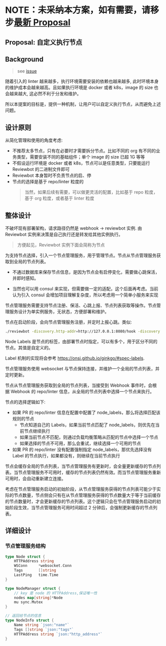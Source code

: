 # NOTE：未采纳本方案，如有需要，请移步[最新 Proposal](custom-runner-v2.md)

## Proposal: 自定义执行节点

## Background

> see [issue](https://github.com/qiniu/reviewbot/issues/215)

随着引入的 linter 越来越多，执行环境需要安装的依赖也越来越多, 此时环境本身的维护成本会越来越高。且如果执行环境是 docker 或者 k8s，image 的 size 也会越来越大, 这必然不利于分发和维护。

所以本提案的目标是，提供一种机制，让用户可以自定义执行节点，从而避免上述问题。

## 设计原则

从简化管理和使用的角度考虑:

- 不推荐太多节点，只有在必要时才需要拆分节点。比如不同的 org 有不同的业务类型，需要安装不同的基础组件；单个 image 的 size 已超 1G 等等
- 不假设运行环境是 docker 或者 k8s，节点可以是任意类型，只要能运行 Reviewbot 的二进制文件即可
- Reviewbot 本身暂时不负责节点的启、停
- 节点的选择是基于 repo/linter 粒度的
  > 当然，如果后续有需要，可以做更灵活的配置，比如基于 repo 粒度，基于 org 粒度，或者基于 linter 粒度

## 整体设计

不破坏现有部署架构，请求路径仍然是 webhook -> reviewbot 实例. 由 Reviewbot 实例来决策是自己执行还是转发给其他实例执行。

> 方便起见，Reviewbot 实例下面会简称为节点

为支持节点选择，引入一个节点管理服务，用于管理节点。节点从节点管理服务获取到全局的节点列表。

- 不通过数据库来保存节点信息，是因为节点会有启停变化，需要做心跳保活，并即时感知。

- 当然也可以用 consul 来实现，但需要做一定的适配，这个后面再考虑。当前认为引入 consul 会增加项目理解复杂度，所以考虑用一个简单小服务来实现

节点管理服务需要支持节点注册、保活、心跳上报、节点列表获取等操作。节点管理服务设计为单实例服务，无状态，方便部署和维护。

节点在启动阶段，会向节点管理服务注册，并定时上报心跳。类似:

```bash
./reviewbot -discovery.http-addr=http://127.0.0.1:8080/hook -discovery.ws-addr=ws://127.0.0.1:8081 -discovery.node-labels=node1,node2 ...
```

Node Labels 是节点的标签，由部署节点时指定，可以有多个，用于区分不同的节点。其值是自定义的。

Label 机制的实现将会参考 https://onsi.github.io/ginkgo/#spec-labels.

节点管理服务使用 websocket 与节点保持连接，并维护一个全局的节点列表，并定时更新。

节点从节点管理服务获取到全局的节点列表，当接受到 Webhook 事件时，会根据 Webhook 的 repo/linter 信息，从全局的节点列表中选择一个节点来执行。

节点的选择逻辑如下:

- 如果 PR 的 repo/linter 信息在配置中配置了 node_labels，那么将选择匹配该规则的节点
  - 节点知道自己的 Labels，如果当前节点匹配了 node_labels，则优先在当前节点继续执行
  - 如果当前节点不匹配，则通过负载均衡策略从匹配的节点中选择一个节点
  - 如果选择的节点不可用，那么会重试，继续选择一个可用的节点
- 如果 PR 的 repo/linter 没有配置强制指定 node_labels，那优先选择没有 Label 的节点执行，如果都没有，则继续在当前节点执行

节点会缓存全局的节点列表，当节点管理服务有更新时，会全量更新缓存的节点列表。当节点管理服务不可用时，缓存的节点列表仍然有效。而当节点管理服务重新可用时，会自动重新建立连接。

考虑在节点管理服务启动的初始阶段，从节点管理服务获得的节点列表可能少于实际的节点数量，节点侧会只有在从节点管理服务获得的节点数量大于等于当前缓存的节点数量时，才会更新缓存的节点列表。这个逻辑只会在节点管理服务启动的初始阶段生效，当节点管理服务可用时间超过 2 分钟后，会强制更新缓存的节点列表。

## 详细设计

### 节点管理服务结构

```go
type Node struct {
    HTTPAddress string
    WSConn     *websocket.Conn
    Tags       []string
    LastPing   time.Time
}

type NodeManager struct {
    // key 是 node 的 HTTPAddress,保证唯一性
    nodes map[string]*Node
    mu sync.Mutex
}

// 返回给节点的信息
type NodeInfo struct {
    Name string `json:"name"`
    Tags []string `json:"tags"`
    HTTPAddress string `json:"http_address"`
}
```

###
